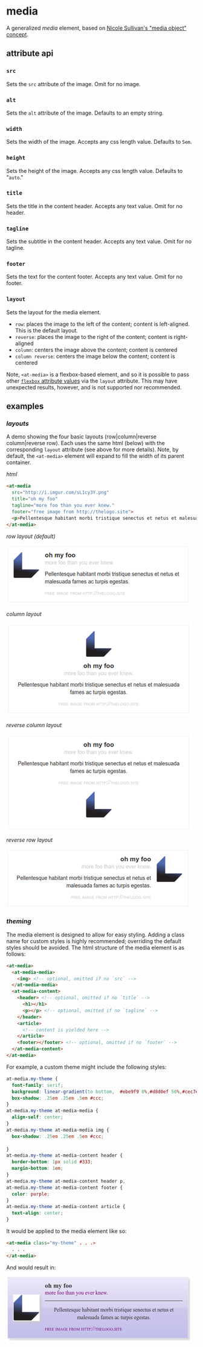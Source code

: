 media
=====

A generalized _media_ element, based on [Nicole Sullivan's "media object" concept](http://www.stubbornella.org/content/2010/06/25/the-media-object-saves-hundreds-of-lines-of-code/).

attribute api
-------------

### `src`
Sets the `src` attribute of the image.  Omit for no image.

### `alt`
Sets the `alt` attribute of the image.  Defaults to an empty string.

### `width`
Sets the width of the image.  Accepts any css length value.  Defaults to `5em`.

### `height`
Sets the height of the image.  Accepts any css length value.  Defaults to "`auto`."

### `title`
Sets the title in the content header.  Accepts any text value.  Omit for no header.

### `tagline`
Sets the subtitle in the content header.  Accepts any text value.  Omit for no tagline.

### `footer`
Sets the text for the content footer.  Accepts any text value.  Omit for no footer.

### `layout`
Sets the layout for the media element.
- `row`: places the image to the left of the content; content is left-aligned.  This is the default layout.
- `reverse`: places the image to the right of the content; content is right-aligned
- `column`: centers the image above the content; content is centered
- `column reverse`: centers the image below the content; content is centered

Note, `<at-media>` is a flexbox-based element,
and so it is possible to pass other [`flexbox` attribute values](../flexbox/README.md) via the `layout` attribute.
This may have unexpected results, however, and is not supported nor recommended.

examples
--------

### _layouts_

A demo showing the four basic layouts (row|column|reverse column|reverse row).
Each uses the same html (below) with the corresponding `layout` attribute (see above for more details).
Note, by default, the `<at-media>` element will expand to fill the width of its parent container.

_html_
```html
<at-media
  src="http://i.imgur.com/sL1cy3Y.png"
  title="oh my foo"
  tagline="more foo than you ever knew."
  footer="free image from http://thelogo.site">
  <p>Pellentesque habitant morbi tristique senectus et netus et malesuada fames ac turpis egestas.</p>
</at-media>
```

_row layout (default)_

![row layout](demo/row.png)

_column layout_

![column layout](demo/col.png)

_reverse column layout_

![reverse column layout](demo/rev-col.png)

_reverse row layout_

![reverse row layout](demo/rev-row.png)

### _theming_

The media element is designed to allow for easy styling.
Adding a class name for custom styles is highly recommended; overriding the default styles should be avoided.
The html structure of the media element is as follows:
```html
<at-media>
  <at-media-media>
    <img> <!-- optional, omitted if no `src` -->
  </at-media-media>
  <at-media-content>
    <header> <!-- optional, omitted if no `title` -->
      <h1></h1>
      <p></p> <!-- optional, omitted if no `tagline` -->
    </header>
    <article>
      <!-- content is yielded here -->
    </article>
    <footer></footer> <!-- optional, omitted if no `footer` -->
  </at-media-content>
</at-media>
```

For example, a custom theme might include the following styles:
```css
at-media.my-theme {
  font-family: serif;
  background: linear-gradient(to bottom,  #ebe9f9 0%,#d8d0ef 50%,#cec7ec 51%,#c1bfea 100%);
  box-shadow: .25em .25em .5em #ccc;
}
at-media.my-theme at-media-media {
  align-self: center;
}
at-media.my-theme at-media-media img {
  box-shadow: .25em .25em .5em #ccc;

}
at-media.my-theme at-media-content header {
  border-bottom: 1px solid #333;
  margin-bottom: 1em;
}
at-media.my-theme at-media-content header p,
at-media.my-theme at-media-content footer {
  color: purple;
}
at-media.my-theme at-media-content article {
  text-align: center;
}
```

It would be applied to the media element like so:
```html
<at-media class="my-theme" . . .>
  . . .
</at-media>
```

And would result in:

![custom styles](demo/themed.png)
